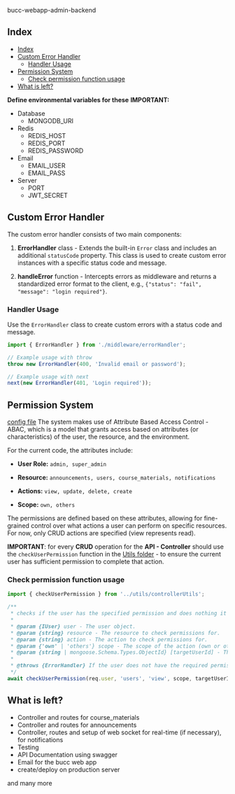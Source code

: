bucc-webapp-admin-backend

## Index

- [Index](#index)
- [Custom Error Handler](#custom-error-handler)
  - [Handler Usage](#handler-usage)
- [Permission System](#permission-system)
  - [Check permission function usage](#check-permission-function-usage)
- [What is left?](#what-is-left)

**Define environmental variables for these**
**IMPORTANT:**

- Database
  - MONGODB_URI
- Redis
  - REDIS_HOST
  - REDIS_PORT
  - REDIS_PASSWORD
- Email
  - EMAIL_USER
  - EMAIL_PASS
- Server
  - PORT
  - JWT_SECRET

## Custom Error Handler

The custom error handler consists of two main components:

1. **ErrorHandler** class - Extends the built-in `Error` class and includes an additional `statusCode` property. This class is used to create custom error instances with a specific status code and message.

2. **handleError** function - Intercepts errors as middleware and returns a standardized error format to the client, e.g., `{"status": "fail", "message": "login required"}`.

### Handler Usage

Use the `ErrorHandler` class to create custom errors with a status code and message.

```Typescript
import { ErrorHandler } from './middleware/errorHandler';

// Example usage with throw
throw new ErrorHandler(400, 'Invalid email or password');

// Example usage with next
next(new ErrorHandler(401, 'Login required'));
```

## Permission System

[config file](./src/config/roleConfig.ts)
The system makes use of Attribute Based Access Control - ABAC, which is a model that grants access based on attributes (or characteristics) of the user, the resource, and the environment.

For the current code, the attributes include:

- **User Role:** `admin, super_admin`

- **Resource:** `announcements, users, course_materials, notifications`

- **Actions:** `view, update, delete, create`

- **Scope:** `own, others`

The permissions are defined based on these attributes, allowing for fine-grained control over what actions a user can perform on specific resources. For now, only CRUD actions are specified (view represents read).

**IMPORTANT**: for every **CRUD** operation for the **API - Controller** should use the `checkUserPermission` function in the [Utils folder](./src/utils/controllerUtils.ts) - to ensure the current user has sufficient permission to complete that action.

### Check permission function usage

```Typescript
import { checkUserPermission } from '../utils/controllerUtils';

/**
 * checks if the user has the specified permission and does nothing it he/she has it.
 * 
 * @param {IUser} user - The user object.
 * @param {string} resource - The resource to check permissions for.
 * @param {string} action - The action to check permissions for.
 * @param {'own' | 'others'} scope - The scope of the action (own or others).
 * @param {string | mongoose.Schema.Types.ObjectId} [targetUserId] - The target user ID (optional).
 * 
 * @throws {ErrorHandler} If the user does not have the required permission.
 */
await checkUserPermission(req.user, 'users', 'view', scope, targetUserId);

```
## What is left?

- Controller and routes for course_materials
- Controller and routes for announcements
- Controller, routes and setup of web socket for real-time (if necessary), for notifications
- Testing
- API Documentation using swagger
- Email for the bucc web app
- create/deploy on production server

and many more